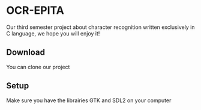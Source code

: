 # OCR-EPITA 

Our third semester project about character recognition written exclusively in C language, we hope you will enjoy it!

## Download

You can clone our project

## Setup 

Make sure you have the librairies GTK and SDL2 on your computer
